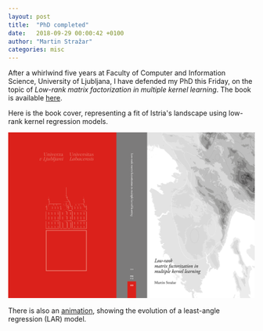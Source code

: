 ```yaml
---
layout: post
title:  "PhD completed"
date:   2018-09-29 00:00:42 +0100
author: "Martin Stražar"
categories: misc
---
```


After a whirlwind five years at Faculty of Computer and Information Science, University of Ljubljana,
I have defended my PhD this Friday, on the topic of
<i>Low-rank matrix factorization in multiple kernel learning</i>. The book
is available <a href="http://eprints.fri.uni-lj.si/4258/">here</a>.

Here is the book cover, representing a fit of Istria's landscape using
low-rank kernel regression models.

![png](/notebooks/phd/thesis-cover.png)

There is also an <a href="/notebooks/phd/movie.htm">animation</a>,
showing the evolution of a least-angle regression (LAR) model.

